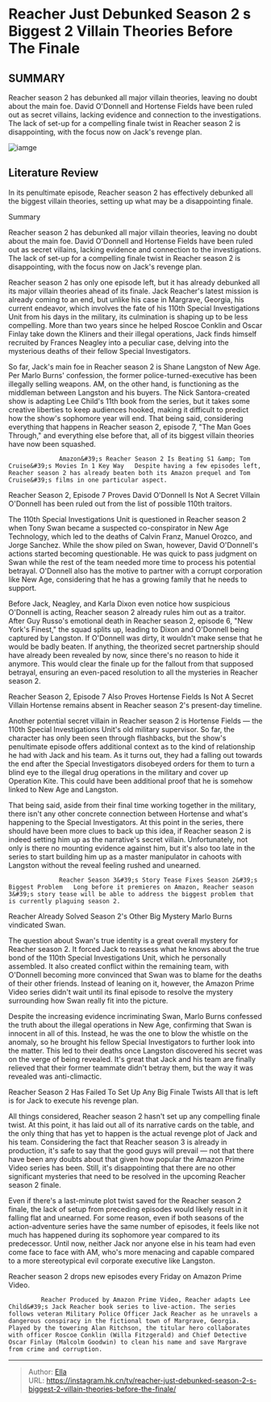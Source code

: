 # Reacher Just Debunked Season 2 s Biggest 2 Villain Theories Before The Finale


## SUMMARY 



  Reacher season 2 has debunked all major villain theories, leaving no doubt about the main foe.   David O&#39;Donnell and Hortense Fields have been ruled out as secret villains, lacking evidence and connection to the investigations.   The lack of set-up for a compelling finale twist in Reacher season 2 is disappointing, with the focus now on Jack&#39;s revenge plan.  

![iamge](https://static1.srcdn.com/wordpress/wp-content/uploads/2023/12/are-reacher-season-2-s-bearer-bonds-real-can-you-still-get-them.jpg)

## Literature Review
In its penultimate episode, Reacher season 2 has effectively debunked all the biggest villain theories, setting up what may be a disappointing finale.





Summary

  Reacher season 2 has debunked all major villain theories, leaving no doubt about the main foe.   David O&#39;Donnell and Hortense Fields have been ruled out as secret villains, lacking evidence and connection to the investigations.   The lack of set-up for a compelling finale twist in Reacher season 2 is disappointing, with the focus now on Jack&#39;s revenge plan.  







Reacher season 2 has only one episode left, but it has already debunked all its major villain theories ahead of its finale. Jack Reacher&#39;s latest mission is already coming to an end, but unlike his case in Margrave, Georgia, his current endeavor, which involves the fate of his 110th Special Investigations Unit from his days in the military, its culmination is shaping up to be less compelling. More than two years since he helped Roscoe Conklin and Oscar Finlay take down the Kliners and their illegal operations, Jack finds himself recruited by Frances Neagley into a peculiar case, delving into the mysterious deaths of their fellow Special Investigators.

So far, Jack&#39;s main foe in Reacher season 2 is Shane Langston of New Age. Per Marlo Burns&#39; confession, the former police-turned-executive has been illegally selling weapons. AM, on the other hand, is functioning as the middleman between Langston and his buyers. The Nick Santora-created show is adapting Lee Child&#39;s 11th book from the series, but it takes some creative liberties to keep audiences hooked, making it difficult to predict how the show&#39;s sophomore year will end. That being said, considering everything that happens in Reacher season 2, episode 7, &#34;The Man Goes Through,&#34; and everything else before that, all of its biggest villain theories have now been squashed.




                  Amazon&#39;s Reacher Season 2 Is Beating S1 &amp; Tom Cruise&#39;s Movies In 1 Key Way   Despite having a few episodes left, Reacher season 2 has already beaten both its Amazon prequel and Tom Cruise&#39;s films in one particular aspect.     


 Reacher Season 2, Episode 7 Proves David O&#39;Donnell Is Not A Secret Villain 
O&#39;Donnell has been ruled out from the list of possible 110th traitors.
          

The 110th Special Investigations Unit is questioned in Reacher season 2 when Tony Swan became a suspected co-conspirator in New Age Technology, which led to the deaths of Calvin Franz, Manuel Orozco, and Jorge Sanchez. While the show piled on Swan, however, David O&#39;Donnell&#39;s actions started becoming questionable. He was quick to pass judgment on Swan while the rest of the team needed more time to process his potential betrayal. O&#39;Donnell also has the motive to partner with a corrupt corporation like New Age, considering that he has a growing family that he needs to support.




Before Jack, Neagley, and Karla Dixon even notice how suspicious O&#39;Donnell is acting, Reacher season 2 already rules him out as a traitor. After Guy Russo&#39;s emotional death in Reacher season 2, episode 6, &#34;New York&#39;s Finest,&#34; the squad splits up, leading to Dixon and O&#39;Donnell being captured by Langston. If O&#39;Donnell was dirty, it wouldn&#39;t make sense that he would be badly beaten. If anything, the theorized secret partnership should have already been revealed by now, since there&#39;s no reason to hide it anymore. This would clear the finale up for the fallout from that supposed betrayal, ensuring an even-paced resolution to all the mysteries in Reacher season 2.



 Reacher Season 2, Episode 7 Also Proves Hortense Fields Is Not A Secret Villain 
Hortense remains absent in Reacher season 2&#39;s present-day timeline.
          

Another potential secret villain in Reacher season 2 is Hortense Fields — the 110th Special Investigations Unit&#39;s old military supervisor. So far, the character has only been seen through flashbacks, but the show&#39;s penultimate episode offers additional context as to the kind of relationship he had with Jack and his team. As it turns out, they had a falling out towards the end after the Special Investigators disobeyed orders for them to turn a blind eye to the illegal drug operations in the military and cover up Operation Kite. This could have been additional proof that he is somehow linked to New Age and Langston.




That being said, aside from their final time working together in the military, there isn&#39;t any other concrete connection between Hortense and what&#39;s happening to the Special Investigators. At this point in the series, there should have been more clues to back up this idea, if Reacher season 2 is indeed setting him up as the narrative&#39;s secret villain. Unfortunately, not only is there no mounting evidence against him, but it&#39;s also too late in the series to start building him up as a master manipulator in cahoots with Langston without the reveal feeling rushed and unearned.

                  Reacher Season 3&#39;s Story Tease Fixes Season 2&#39;s Biggest Problem   Long before it premieres on Amazon, Reacher season 3&#39;s story tease will be able to address the biggest problem that is currently plaguing season 2.     



 Reacher Already Solved Season 2&#39;s Other Big Mystery 
Marlo Burns vindicated Swan.
          




The question about Swan&#39;s true identity is a great overall mystery for Reacher season 2. It forced Jack to reassess what he knows about the true bond of the 110th Special Investigations Unit, which he personally assembled. It also created conflict within the remaining team, with O&#39;Donnell becoming more convinced that Swan was to blame for the deaths of their other friends. Instead of leaning on it, however, the Amazon Prime Video series didn&#39;t wait until its final episode to resolve the mystery surrounding how Swan really fit into the picture.

Despite the increasing evidence incriminating Swan, Marlo Burns confessed the truth about the illegal operations in New Age, confirming that Swan is innocent in all of this. Instead, he was the one to blow the whistle on the anomaly, so he brought his fellow Special Investigators to further look into the matter. This led to their deaths once Langston discovered his secret was on the verge of being revealed. It&#39;s great that Jack and his team are finally relieved that their former teammate didn&#39;t betray them, but the way it was revealed was anti-climactic.






 Reacher Season 2 Has Failed To Set Up Any Big Finale Twists 
All that is left is for Jack to execute his revenge plan.
         

All things considered, Reacher season 2 hasn&#39;t set up any compelling finale twist. At this point, it has laid out all of its narrative cards on the table, and the only thing that has yet to happen is the actual revenge plot of Jack and his team. Considering the fact that Reacher season 3 is already in production, it&#39;s safe to say that the good guys will prevail — not that there have been any doubts about that given how popular the Amazon Prime Video series has been. Still, it&#39;s disappointing that there are no other significant mysteries that need to be resolved in the upcoming Reacher season 2 finale.

Even if there&#39;s a last-minute plot twist saved for the Reacher season 2 finale, the lack of setup from preceding episodes would likely result in it falling flat and unearned. For some reason, even if both seasons of the action-adventure series have the same number of episodes, it feels like not much has happened during its sophomore year compared to its predecessor. Until now, neither Jack nor anyone else in his team had even come face to face with AM, who&#39;s more menacing and capable compared to a more stereotypical evil corporate executive like Langston.






Reacher season 2 drops new episodes every Friday on Amazon Prime Video.




             Reacher Produced by Amazon Prime Video, Reacher adapts Lee Child&#39;s Jack Reacher book series to live-action. The series follows veteran Military Police Officer Jack Reacher as he unravels a dangerous conspiracy in the fictional town of Margrave, Georgia. Played by the towering Alan Ritchson, the titular hero collaborates with officer Roscoe Conklin (Willa Fitzgerald) and Chief Detective Oscar Finlay (Malcolm Goodwin) to clean his name and save Margrave from crime and corruption.  


---

> Author: [Ella](https://instagram.hk.cn/)  
> URL: https://instagram.hk.cn/tv/reacher-just-debunked-season-2-s-biggest-2-villain-theories-before-the-finale/  

